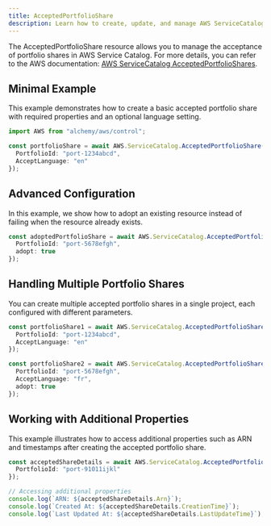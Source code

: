 ```yaml
---
title: AcceptedPortfolioShare
description: Learn how to create, update, and manage AWS ServiceCatalog AcceptedPortfolioShares using Alchemy Cloud Control.
---
```



The AcceptedPortfolioShare resource allows you to manage the acceptance of portfolio shares in AWS Service Catalog. For more details, you can refer to the AWS documentation: [AWS ServiceCatalog AcceptedPortfolioShares](https://docs.aws.amazon.com/servicecatalog/latest/userguide/).

## Minimal Example

This example demonstrates how to create a basic accepted portfolio share with required properties and an optional language setting.

```ts
import AWS from "alchemy/aws/control";

const portfolioShare = await AWS.ServiceCatalog.AcceptedPortfolioShare("portfolioShare1", {
  PortfolioId: "port-1234abcd",
  AcceptLanguage: "en"
});
```

## Advanced Configuration

In this example, we show how to adopt an existing resource instead of failing when the resource already exists.

```ts
const adoptedPortfolioShare = await AWS.ServiceCatalog.AcceptedPortfolioShare("portfolioShare2", {
  PortfolioId: "port-5678efgh",
  adopt: true
});
```

## Handling Multiple Portfolio Shares

You can create multiple accepted portfolio shares in a single project, each configured with different parameters.

```ts
const portfolioShare1 = await AWS.ServiceCatalog.AcceptedPortfolioShare("portfolioShare1", {
  PortfolioId: "port-1234abcd",
  AcceptLanguage: "en"
});

const portfolioShare2 = await AWS.ServiceCatalog.AcceptedPortfolioShare("portfolioShare2", {
  PortfolioId: "port-5678efgh",
  AcceptLanguage: "fr",
  adopt: true
});
```

## Working with Additional Properties

This example illustrates how to access additional properties such as ARN and timestamps after creating the accepted portfolio share.

```ts
const acceptedShareDetails = await AWS.ServiceCatalog.AcceptedPortfolioShare("portfolioShareDetails", {
  PortfolioId: "port-91011ijkl"
});

// Accessing additional properties
console.log(`ARN: ${acceptedShareDetails.Arn}`);
console.log(`Created At: ${acceptedShareDetails.CreationTime}`);
console.log(`Last Updated At: ${acceptedShareDetails.LastUpdateTime}`);
```
